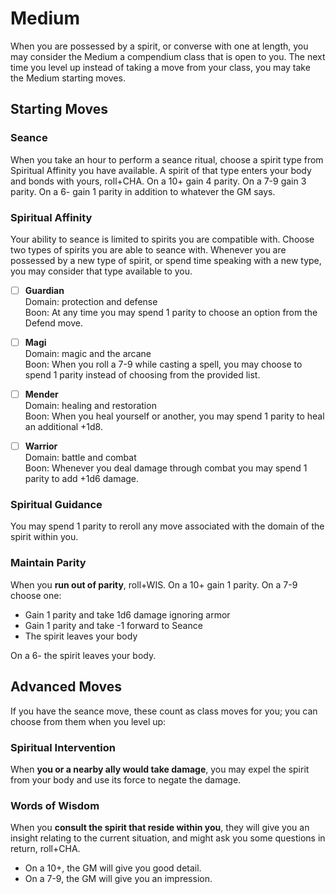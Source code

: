 # Medium
When you are possessed by a spirit, or converse with one at length, you may consider the Medium a compendium class that is open to you. The next time you level up instead of taking a move from your class, you may take the Medium starting moves.

## Starting Moves

### Seance
When you take an hour to perform a seance ritual, choose a spirit type from Spiritual Affinity you have available. A spirit of that type enters your body and bonds with yours, roll+CHA. On a 10+ gain 4 parity. On a 7-9 gain 3 parity. On a 6- gain 1 parity in addition to whatever the GM says.

### Spiritual Affinity
Your ability to seance is limited to spirits you are compatible with. Choose two types of spirits you are able to seance with. Whenever you are possessed by a new type of spirit, or spend time speaking with a new type, you may consider that type available to you.

- [ ] **Guardian**  
Domain: protection and defense  
Boon: At any time you may spend 1 parity to choose an option from the Defend move.

- [ ] **Magi**  
Domain: magic and the arcane  
Boon: When you roll a 7-9 while casting a spell, you may choose to spend 1 parity instead of choosing from the provided list.
 
- [ ] **Mender**  
Domain: healing and restoration  
Boon: When you heal yourself or another, you may spend 1 parity to heal an additional +1d8.

- [ ] **Warrior**  
Domain: battle and combat  
Boon: Whenever you deal damage through combat you may spend 1 parity to add +1d6 damage.

### Spiritual Guidance
You may spend 1 parity to reroll any move associated with the domain of the spirit within you. 

### Maintain Parity
When you **run out of parity**, roll+WIS. On a 10+ gain 1 parity. On a 7-9 choose one:

 - Gain 1 parity and take 1d6 damage ignoring armor
 - Gain 1 parity and take -1 forward to Seance
 - The spirit leaves your body 

On a 6- the spirit leaves your body.

## Advanced Moves
If you have the seance move, these count as class moves for you; you can choose from them when you level up:

### Spiritual Intervention
When **you or a nearby ally would take damage**, you may expel the spirit from your body and use its force to negate the damage.

### Words of Wisdom
When you **consult the spirit that reside within you**, they will give you an insight relating to the current situation, and might ask you some questions in return, roll+CHA.

 - On a 10+, the GM will give you good detail.
 - On a 7-9, the GM will give you an impression.
